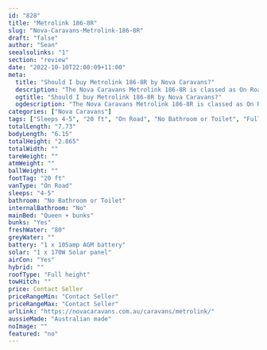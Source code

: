 ```yaml
---
id: "828"
title: "Metrolink 186-8R"
slug: "Nova-Caravans-Metrolink-186-8R"
draft: "false"
author: "Sean"
seealsolinks: "1"
section: "review"
date: "2022-10-10T22:00:09+11:00"
meta:
  title: "Should I buy Metrolink 186-8R by Nova Caravans?"
  description: "The Nova Caravans Metrolink 186-8R is classed as On Road, and sleeps 4-5 people. It is Australian made and comes in at 20 ft. It generally has No Bathroom or Toilet."
  ogtitle: "Should I buy Metrolink 186-8R by Nova Caravans?"
  ogdescription: "The Nova Caravans Metrolink 186-8R is classed as On Road, and sleeps 4-5 people. It is Australian made and comes in at 20 ft. It generally has No Bathroom or Toilet."
categories: ["Nova Caravans"]
tags: ["Sleeps 4-5", "20 ft", "On Road", "No Bathroom or Toilet", "Full height", "Price Unknown", "Australian made"]
totalLength: "7.73"
bodyLength: "6.15"
totalHeight: "2.865"
totalWidth: ""
tareWeight: ""
atmWeight: ""
ballWeight: ""
footTag: "20 ft"
vanType: "On Road"
sleeps: "4-5"
bathroom: "No Bathroom or Toilet"
internalBathroom: "No"
mainBed: "Queen + bunks"
bunks: "Yes"
freshWater: "80"
greyWater: ""
battery: "1 x 105amp AGM battery"
solar: "1 x 170W Solar panel"
airCon: "Yes"
hybrid: ""
roofType: "Full height"
towHitch: ""
price: Contact Seller
priceRangeMin: "Contact Seller"
priceRangeMax: "Contact Seller"
urlLink: "https://novacaravans.com.au/caravans/metrolink/"
aussieMade: "Australian made"
noImage: ""
featured: "no"
---
```

